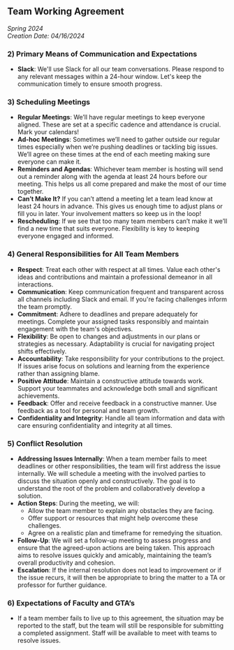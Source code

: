 ## Team Working Agreement
*Spring 2024*  
*Creation Date: 04/16/2024*

### 2) Primary Means of Communication and Expectations
- **Slack**: We'll use Slack for all our team conversations. Please respond to any relevant messages within a 24-hour window. Let's keep the communication timely to ensure smooth progress.

### 3) Scheduling Meetings
- **Regular Meetings**: We’ll have regular meetings to keep everyone aligned. These are set at a specific cadence and attendance is crucial. Mark your calendars!
- **Ad-hoc Meetings**: Sometimes we’ll need to gather outside our regular times especially when we’re pushing deadlines or tackling big issues. We’ll agree on these times at the end of each meeting making sure everyone can make it.
- **Reminders and Agendas**: Whichever team member is hosting will send out a reminder along with the agenda at least 24 hours before our meeting. This helps us all come prepared and make the most of our time together.
- **Can’t Make It?** If you can’t attend a meeting let a team lead know at least 24 hours in advance. This gives us enough time to adjust plans or fill you in later. Your involvement matters so keep us in the loop!
- **Rescheduling**: If we see that too many team members can’t make it we’ll find a new time that suits everyone. Flexibility is key to keeping everyone engaged and informed.

### 4) General Responsibilities for All Team Members
- **Respect**: Treat each other with respect at all times. Value each other's ideas and contributions and maintain a professional demeanor in all interactions.
- **Communication**: Keep communication frequent and transparent across all channels including Slack and email. If you're facing challenges inform the team promptly.
- **Commitment**: Adhere to deadlines and prepare adequately for meetings. Complete your assigned tasks responsibly and maintain engagement with the team's objectives.
- **Flexibility**: Be open to changes and adjustments in our plans or strategies as necessary. Adaptability is crucial for navigating project shifts effectively.
- **Accountability**: Take responsibility for your contributions to the project. If issues arise focus on solutions and learning from the experience rather than assigning blame.
- **Positive Attitude**: Maintain a constructive attitude towards work. Support your teammates and acknowledge both small and significant achievements.
- **Feedback**: Offer and receive feedback in a constructive manner. Use feedback as a tool for personal and team growth.
- **Confidentiality and Integrity**: Handle all team information and data with care ensuring confidentiality and integrity at all times.

### 5) Conflict Resolution
- **Addressing Issues Internally**: When a team member fails to meet deadlines or other responsibilities, the team will first address the issue internally. We will schedule a meeting with the involved parties to discuss the situation openly and constructively. The goal is to understand the root of the problem and collaboratively develop a solution.
- **Action Steps**: During the meeting, we will:
  - Allow the team member to explain any obstacles they are facing.
  - Offer support or resources that might help overcome these challenges.
  - Agree on a realistic plan and timeframe for remedying the situation.
- **Follow-Up**: We will set a follow-up meeting to assess progress and ensure that the agreed-upon actions are being taken. This approach aims to resolve issues quickly and amicably, maintaining the team’s overall productivity and cohesion.
- **Escalation**: If the internal resolution does not lead to improvement or if the issue recurs, it will then be appropriate to bring the matter to a TA or professor for further guidance.

### 6) Expectations of Faculty and GTA’s
- If a team member fails to live up to this agreement, the situation may be reported to the staff, but the team will still be responsible for submitting a completed assignment. Staff will be available to meet with teams to resolve issues.
